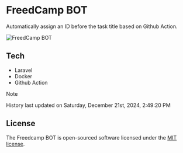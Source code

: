 # FreedCamp BOT

Automatically assign an ID before the task title based on Github Action.

![FreedCamp BOT](https://repository-images.githubusercontent.com/737932867/7d34798b-2680-471c-b089-a78a718d3d6a)

## Tech

- Laravel
- Docker
- Github Action

> [!NOTE]  
> History last updated on Saturday, December 21st, 2024, 2:49:20 PM

## License

The Freedcamp BOT is open-sourced software licensed under the [MIT license](https://opensource.org/licenses/MIT).
